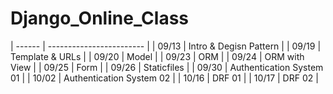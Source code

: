 # Django_Online_Class

| ------ | ------------------------ |
| 09/13  | Intro & Degisn Pattern   |
| 09/19  | Template & URLs          |
| 09/20  | Model                    |
| 09/23  | ORM                      |
| 09/24  | ORM with View            |
| 09/25  | Form                     |
| 09/26  | Staticfiles              |
| 09/30  | Authentication System 01 |
| 10/02  | Authentication System 02 |
| 10/16  | DRF 01                   |
| 10/17  | DRF 02                   |
